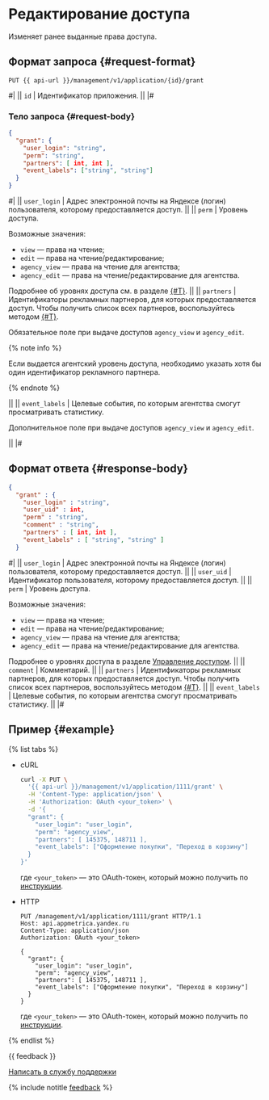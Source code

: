# Редактирование доступа

Изменяет ранее выданные права доступа.

## Формат запроса {#request-format}

```
PUT {{ api-url }}/management/v1/application/{id}/grant
```
#|
|| `id` | Идентификатор приложения. ||
|#

### Тело запроса {#request-body}

```json translate=no
{
  "grant": {
    "user_login": "string",
    "perm": "string",
    "partners": [ int, int ],
    "event_labels": ["string", "string"]
  }
}
```
#|
|| `user_login` | Адрес электронной почты на Яндексе (логин) пользователя, которому предоставляется доступ. ||
|| `perm` | Уровень доступа.

Возможные значения:

- `view` — права на чтение;
- `edit` — права на чтение/редактирование;
- `agency_view` — права на чтение для агентства;
- `agency_edit` — права на чтение/редактирование для агентства.

Подробнее об уровнях доступа см. в разделе [{#T}](../../../../common/access.md).
||
|| `partners` | Идентификаторы рекламных партнеров, для которых предоставляется доступ. Чтобы получить список всех партнеров, воспользуйтесь методом [{#T}](list-partners.md).

Обязательное поле при выдаче доступов `agency_view` и `agency_edit`.

{% note info %}

Если выдается агентский уровень доступа, необходимо указать хотя бы один идентификатор рекламного партнера.

{% endnote %}

||
|| `event_labels` | Целевые события, по которым агентства смогут просматривать статистику.

Дополнительное поле при выдаче доступов `agency_view` и `agency_edit`.

||
|#

## Формат ответа {#response-body}

```json translate=no
{
  "grant" : {
    "user_login" : "string",
    "user_uid" : int,
    "perm" : "string",
    "comment" : "string",
    "partners" : [ int, int ],
    "event_labels" : [ "string", "string" ]
  }
```
#|
|| `user_login` | Адрес электронной почты на Яндексе (логин) пользователя, которому предоставляется доступ. ||
|| `user_uid` | Идентификатор пользователя, которому предоставляется доступ. ||
|| `perm` | Уровень доступа.

Возможные значения:

- `view` — права на чтение;
- `edit` — права на чтение/редактирование;
- `agency_view` — права на чтение для агентства;
- `agency_edit` — права на чтение/редактирование для агентства.

Подробнее о уровнях доступа в разделе [Управление доступом](../../../../common/access.md). ||
|| `comment` | Комментарий. ||
|| `partners` | Идентификаторы рекламных партнеров, для которых предоставляется доступ. Чтобы получить список всех партнеров, воспользуйтесь методом [{#T}](list-partners.md). ||
|| `event_labels` | Целевые события, по которым агентства смогут просматривать статистику. ||
|#

## Пример {#example}

{% list tabs %}

- cURL

  ```bash translate=no
  curl -X PUT \
    '{{ api-url }}/management/v1/application/1111/grant' \
    -H 'Content-Type: application/json' \
    -H 'Authorization: OAuth <your_token>' \
    -d '{
    "grant": {
      "user_login": "user_login",
      "perm": "agency_view",
      "partners": [ 145375, 148711 ],
      "event_labels": ["Оформление покупки", "Переход в корзину"]
    }
  }'
  ```

  где `<your_token>` — это OAuth-токен, который можно получить по [инструкции](../../../intro/authorization.md#get-oauth-token).

- HTTP

  ```http translate=no
  PUT /management/v1/application/1111/grant HTTP/1.1
  Host: api.appmetrica.yandex.ru
  Content-Type: application/json
  Authorization: OAuth <your_token>

  {
    "grant": {
      "user_login": "user_login",
      "perm": "agency_view",
      "partners": [ 145375, 148711 ],
      "event_labels": ["Оформление покупки", "Переход в корзину"]
    }
  } 
  ```

  где `<your_token>` — это OAuth-токен, который можно получить по [инструкции](../../../intro/authorization.md#get-oauth-token).

{% endlist %}

{{ feedback }}

<a href="../../../../troubleshooting/feedback-new.html">
  <span class="button">Написать в службу поддержки</span>
</a>

{% include notitle [feedback](../../../../_includes/feedback-button.md) %}

